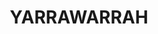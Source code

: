---
lastmod: '2025-04-06T06:05:20+00:00'
latitude: -34.114626
layout: suburb
longitude: 151.027919
postcode: '2233'
state: NSW
title: YARRAWARRAH
url: /nsw/yarrawarrah/
---